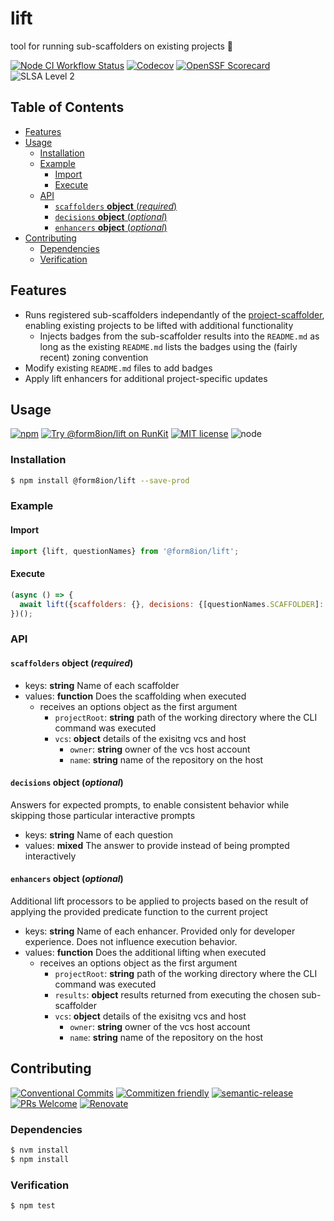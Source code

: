 # lift

tool for running sub-scaffolders on existing projects :aerial_tramway:

<!--status-badges start -->

[![Node CI Workflow Status][github-actions-ci-badge]][github-actions-ci-link]
[![Codecov][coverage-badge]][coverage-link]
[![OpenSSF Scorecard][ossfScorecard-badge]][ossfScorecard-link]
![SLSA Level 2][slsa-badge]

<!--status-badges end -->

## Table of Contents

* [Features](#features)
* [Usage](#usage)
  * [Installation](#installation)
  * [Example](#example)
    * [Import](#import)
    * [Execute](#execute)
  * [API](#api)
    * [`scaffolders` __object__ (_required_)](#scaffolders-object-required)
    * [`decisions` __object__ (_optional_)](#decisions-object-optional)
    * [`enhancers` __object__ (_optional_)](#enhancers-object-optional)
* [Contributing](#contributing)
  * [Dependencies](#dependencies)
  * [Verification](#verification)

## Features

* Runs registered sub-scaffolders independantly of the [project-scaffolder](https://github.com/travi/project-scaffolder),
  enabling existing projects to be lifted with additional functionality
  * Injects badges from the sub-scaffolder results into the `README.md` as long
    as the existing `README.md` lists the badges using the (fairly recent)
    zoning convention
* Modify existing `README.md` files to add badges
* Apply lift enhancers for additional project-specific updates

## Usage

<!--consumer-badges start -->

[![npm][npm-badge]][npm-link]
[![Try @form8ion/lift on RunKit][runkit-badge]][runkit-link]
[![MIT license][license-badge]][license-link]
![node][node-badge]

<!--consumer-badges end -->

### Installation

```sh
$ npm install @form8ion/lift --save-prod
```

### Example

#### Import

```javascript
import {lift, questionNames} from '@form8ion/lift';
```

#### Execute

```javascript
(async () => {
  await lift({scaffolders: {}, decisions: {[questionNames.SCAFFOLDER]: 'foo'}, enhancers: {}});
})();
```

### API

#### `scaffolders` __object__ (_required_)

* keys: __string__ Name of each scaffolder
* values: __function__ Does the scaffolding when executed
  * receives an options object as the first argument
    * `projectRoot`: __string__ path of the working directory where the CLI
      command was executed
    * `vcs`: __object__ details of the exisitng vcs and host
      * `owner`: __string__ owner of the vcs host account
      * `name`: __string__ name of the repository on the host

#### `decisions` __object__ (_optional_)

Answers for expected prompts, to enable consistent behavior while skipping
those particular interactive prompts

* keys: __string__ Name of each question
* values: __mixed__ The answer to provide instead of being prompted
  interactively

#### `enhancers` __object__ (_optional_)

Additional lift processors to be applied to projects based on the result of
applying the provided predicate function to the current project

* keys: __string__ Name of each enhancer. Provided only for developer
  experience. Does not influence execution behavior.
* values: __function__ Does the additional lifting when executed
  * receives an options object as the first argument
    * `projectRoot`: __string__ path of the working directory where the CLI
      command was executed
    * `results`: __object__ results returned from executing the chosen
      sub-scaffolder
    * `vcs`: __object__ details of the exisitng vcs and host
      * `owner`: __string__ owner of the vcs host account
      * `name`: __string__ name of the repository on the host

## Contributing

<!--contribution-badges start -->

[![Conventional Commits][commit-convention-badge]][commit-convention-link]
[![Commitizen friendly][commitizen-badge]][commitizen-link]
[![semantic-release][semantic-release-badge]][semantic-release-link]
[![PRs Welcome][PRs-badge]][PRs-link]
[![Renovate][renovate-badge]][renovate-link]

<!--contribution-badges end -->

### Dependencies

```sh
$ nvm install
$ npm install
```

### Verification

```sh
$ npm test
```

[npm-link]: https://www.npmjs.com/package/@form8ion/lift

[npm-badge]: https://img.shields.io/npm/v/@form8ion/lift?logo=npm

[runkit-link]: https://npm.runkit.com/@form8ion/lift

[runkit-badge]: https://badge.runkitcdn.com/@form8ion/lift.svg

[license-link]: LICENSE

[license-badge]: https://img.shields.io/github/license/form8ion/lift.svg?logo=opensourceinitiative

[commit-convention-link]: https://conventionalcommits.org

[commit-convention-badge]: https://img.shields.io/badge/Conventional%20Commits-1.0.0-yellow.svg

[commitizen-link]: http://commitizen.github.io/cz-cli/

[commitizen-badge]: https://img.shields.io/badge/commitizen-friendly-brightgreen.svg

[semantic-release-link]: https://github.com/semantic-release/semantic-release

[semantic-release-badge]: https://img.shields.io/badge/semantic--release-angular-e10079?logo=semantic-release

[PRs-link]: http://makeapullrequest.com

[PRs-badge]: https://img.shields.io/badge/PRs-welcome-brightgreen.svg

[github-actions-ci-link]: https://github.com/form8ion/lift/actions?query=workflow%3A%22Node.js+CI%22+branch%3Amaster

[github-actions-ci-badge]: https://img.shields.io/github/actions/workflow/status/form8ion/lift/node-ci.yml.svg?branch=master&logo=github

[coverage-link]: https://codecov.io/github/form8ion/lift

[coverage-badge]: https://img.shields.io/codecov/c/github/form8ion/lift?logo=codecov

[node-badge]: https://img.shields.io/node/v/@form8ion/lift?logo=node.js

[ossfScorecard-link]: https://securityscorecards.dev/viewer/?uri=github.com/form8ion/lift

[ossfScorecard-badge]: https://api.securityscorecards.dev/projects/github.com/form8ion/lift/badge

[slsa-badge]: https://slsa.dev/images/gh-badge-level2.svg

[renovate-link]: https://renovatebot.com

[renovate-badge]: https://img.shields.io/badge/renovate-enabled-brightgreen.svg?logo=renovatebot
